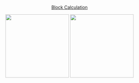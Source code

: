 <p align = "center"><a href = "https://play.google.com/store/apps/details?id=com.storoman.app">Block Calculation</a></p>

<p align = "center">
  <img src="https://lh3.googleusercontent.com/q1UWX8rUQBTNJbM1Qr55GWaFuFupAhNhjCYfDazZ4zr-3mTSaD0_clR2Jzhwy8ydkA=h900-rw" width="200"/>
  <img src="https://lh3.googleusercontent.com/1FRC2aLjwZIo0S7HMjFZ6wCmvgSPJkwIrtFdWB2B_hasihd3oe5yghV9D0nMk01s6JE=h900-rw" width="200"/>
</p>
